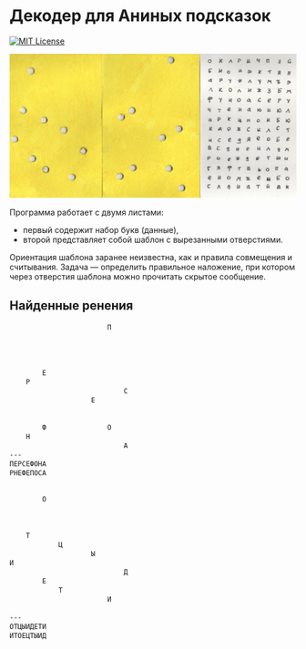# Декодер для Аниных подсказок

[![MIT License](https://img.shields.io/badge/license-MIT-blue.svg)](LICENSE)

<img src="img/clues.webp" alt="Clues">


Программа работает с двумя листами:

- первый содержит набор букв (данные),
- второй представляет собой шаблон с вырезанными отверстиями.

Ориентация шаблона заранее неизвестна, как и правила совмещения и считывания.
Задача — определить правильное наложение, при котором через отверстия шаблона можно прочитать скрытое сообщение.


## Найденные ренения

```
                        П        
                                 
                                 
                                 
                                 
        Е                        
    Р                            
                            С    
                    Е            
                                 
                                 
        Ф               О        
    Н                            
                            А    
---
ПЕРСЕФОНА
РНЕФЕПОСА
```

```
                                 
        О                        
                                 
                                 
                                 
    Т                            
            Ц                    
                    Ы            
И                                
                            Д    
        Е                        
            Т                    
                        И        
                                 
---
ОТЦЫИДЕТИ
ИТОЕЦТЫИД
```